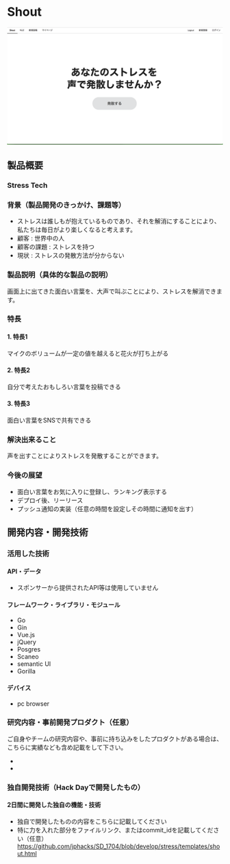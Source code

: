 # Shout

[![Shout](https://github.com/jphacks/SD_1704/blob/develop/Pasted%20image%20at%202017_10_22%2002_34%20PM.png?raw=true)]( 
https://youtu.be/xtW8jiXJ6IQ)

## 製品概要
### Stress Tech

### 背景（製品開発のきっかけ、課題等）
- ストレスは誰しもが抱えているものであり、それを解消にすることにより、私たちは毎日がより楽しくなると考えます。
- 顧客 : 世界中の人
- 顧客の課題 : ストレスを持つ
- 現状 : ストレスの発散方法が分からない

### 製品説明（具体的な製品の説明）
画面上に出てきた面白い言葉を、大声で叫ぶことにより、ストレスを解消できます。

### 特長

#### 1. 特長1
マイクのボリュームが一定の値を越えると花火が打ち上がる
#### 2. 特長2
自分で考えたおもしろい言葉を投稿できる
#### 3. 特長3
面白い言葉をSNSで共有できる

### 解決出来ること
声を出すことによりストレスを発散することができます。

### 今後の展望
* 面白い言葉をお気に入りに登録し、ランキング表示する
* デプロイ後、リーリース
* プッシュ通知の実装（任意の時間を設定しその時間に通知を出す）



## 開発内容・開発技術
### 活用した技術
#### API・データ
* スポンサーから提供されたAPI等は使用していません

#### フレームワーク・ライブラリ・モジュール
* Go
* Gin
* Vue.js
* jQuery
* Posgres
* Scaneo
* semantic UI
* Gorilla


#### デバイス
* pc browser


### 研究内容・事前開発プロダクト（任意）
ご自身やチームの研究内容や、事前に持ち込みをしたプロダクトがある場合は、こちらに実績なども含め記載をして下さい。

*
*


### 独自開発技術（Hack Dayで開発したもの）
#### 2日間に開発した独自の機能・技術
* 独自で開発したものの内容をこちらに記載してください
* 特に力を入れた部分をファイルリンク、またはcommit_idを記載してください（任意）
https://github.com/jphacks/SD_1704/blob/develop/stress/templates/shout.html


